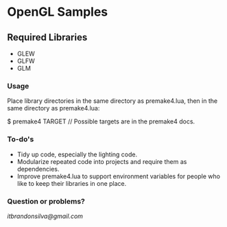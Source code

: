 # OpenGL Samples

## Required Libraries
* GLEW
* GLFW
* GLM

### Usage

Place library directories in the same directory as premake4.lua, then in the same directory as premake4.lua:

$ premake4 TARGET    // Possible targets are in the premake4 docs.

### To-do's
* Tidy up code, especially the lighting code.
* Modularize repeated code into projects and require them as dependencies.
* Improve premake4.lua to support environment variables for people who like to keep their libraries in one place.

### Question or problems?
_itbrandonsilva@gmail.com_
